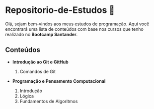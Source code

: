 # Repositorio-de-Estudos 📘

Olá, sejam bem-vindos aos meus estudos de programação. Aqui você encontrará uma lista de conteúdos com base nos cursos que tenho realizado no **Bootcamp Santander**.

## Conteúdos

- **Introdução ao Git e GitHub**
    1. Comandos de Git

- **Programação e Pensamento Computacional**
    1. Introdução
    2. Lógica
    3. Fundamentos de Algoritmos

